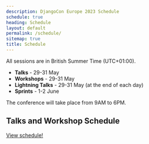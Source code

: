 ```yaml
---
description: DjangoCon Europe 2023 Schedule
schedule: true
heading: Schedule
layout: default
permalink: /schedule/
sitemap: true
title: Schedule
---
```


All sessions are in British Summer Time (UTC+01:00).

  -  **Talks** - 29-31 May
  -  **Workshops** - 29-31 May
  -  **Lightning Talks** - 29-31 May (at the end of each day)
  -  **Sprints** - 1-2 June

The conference will take place from 9AM to 6PM.


## Talks and Workshop Schedule

<a class="button" href="{{ site.schedule_link }}" target="_blank">View schedule!</a>

